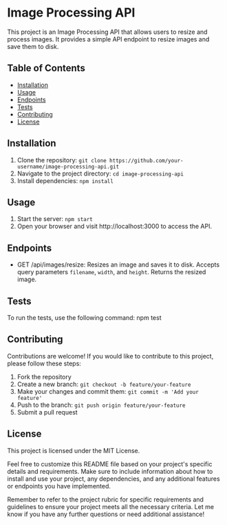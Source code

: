 # Image Processing API

This project is an Image Processing API that allows users to resize and process images. It provides a simple API endpoint to resize images and save them to disk.

## Table of Contents
- [Installation](#installation)
- [Usage](#usage)
- [Endpoints](#endpoints)
- [Tests](#tests)
- [Contributing](#contributing)
- [License](#license)

## Installation
1. Clone the repository: `git clone https://github.com/your-username/image-processing-api.git`
2. Navigate to the project directory: `cd image-processing-api`
3. Install dependencies: `npm install`

## Usage
1. Start the server: `npm start`
2. Open your browser and visit http://localhost:3000 to access the API.

## Endpoints
- GET /api/images/resize: Resizes an image and saves it to disk. Accepts query parameters `filename`, `width`, and `height`. Returns the resized image.

## Tests
To run the tests, use the following command: npm test

## Contributing
Contributions are welcome! If you would like to contribute to this project, please follow these steps:
1. Fork the repository
2. Create a new branch: `git checkout -b feature/your-feature`
3. Make your changes and commit them: `git commit -m 'Add your feature'`
4. Push to the branch: `git push origin feature/your-feature`
5. Submit a pull request

## License
This project is licensed under the MIT License.

Feel free to customize this README file based on your project's specific details and requirements. Make sure to include information about how to install and use your project, any dependencies, and any additional features or endpoints you have implemented.

Remember to refer to the project rubric for specific requirements and guidelines to ensure your project meets all the necessary criteria. Let me know if you have any further questions or need additional assistance!
